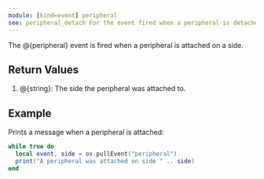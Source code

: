 ```yaml
---
module: [kind=event] peripheral
see: peripheral_detach For the event fired when a peripheral is detached.
---
```


The @{peripheral} event is fired when a peripheral is attached on a side.

## Return Values
1. @{string}: The side the peripheral was attached to.

## Example
Prints a message when a peripheral is attached:
```lua
while true do
  local event, side = os.pullEvent("peripheral")
  print("A peripheral was attached on side " .. side)
end
```
